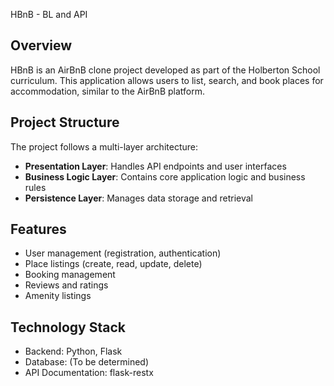 HBnB - BL and API

## Overview
HBnB is an AirBnB clone project developed as part of the Holberton School curriculum. This application allows users to list, search, and book places for accommodation, similar to the AirBnB platform.

## Project Structure
The project follows a multi-layer architecture:
- **Presentation Layer**: Handles API endpoints and user interfaces
- **Business Logic Layer**: Contains core application logic and business rules
- **Persistence Layer**: Manages data storage and retrieval

## Features
- User management (registration, authentication)
- Place listings (create, read, update, delete)
- Booking management
- Reviews and ratings
- Amenity listings

## Technology Stack
- Backend: Python, Flask
- Database: (To be determined)
- API Documentation: flask-restx
